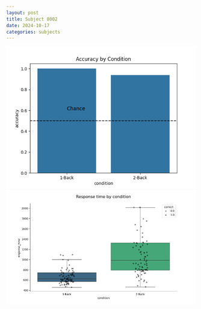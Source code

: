 ```yaml
---
layout: post
title: Subject 8002
date: 2024-10-17
categories: subjects
---
```


![](data/8002/run-16/8002_ATS_acc.png)
![](data/8002/run-16/8002_ATS_rt.png)

